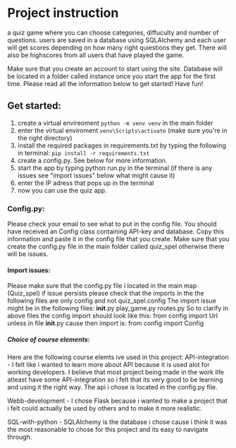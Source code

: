 
# Project instruction
a quiz game where you can choose categories, diffuculty and number of questions. 
users are saved in a database using SQLAlchemy and each user will get scores depending on how many right quiestions they get.
There will also be highscores from all users that have played the game.

Make sure that you create an account to start using the site.
Database will be located in a folder called instance once you start the app for the first time.
Please read all the information below to get started!
Have fun!

## Get started:
1. create a virtual envireoment `python -m venv venv` in the main folder
2. enter the virtual enviroment `venv\Scripts\activate` (make sure you're in the right directory)
3. install the required packages in requirements.txt by typing the following in terminal: `pip install -r requirements.txt` 
4. create a config.py. See below for more information.
5. start the app by typing python run.py in the terminal (if there is any issues see "import issues" below what might cause it)
6. enter the IP adress that pops up in the terminal
7. now you can use the quiz app.

### Config.py:
Please check your email to see what to put in the config file.
You should have received an Config class containing API-key and database.
Copy this information and paste it in the config file that you create.
Make sure that you create the config.py file in the main folder called quiz_spel
otherwise there will be issues.

#### Import issues:
Please make sure that the config.py file i located in the main map (Quiz_spel)
if issue persists please check that the imports in the the following files are only config and not quiz_spel.config
The import issue might be in the following files:
__init__.py
play_game.py
routes.py
So to clarify in above files the config import should look like this:
from config import Url
unless in file __init__.py cause then import is:
from config import Config

##### Choice of course elements:
Here are the following course elemts ive used in this project:
API-integration - 
I felt like i wanted to learn more about API because it is used alot for working developers.
I believe that most project being made in the work life atleast have some API-integration so i felt that its very good to be
learning and using it the right way.
The api i chose is located in the config.py file.

Webb-development - 
I chose Flask because i wanted to make a project that i felt could actually be used by others and to make it more realistic.

SQL-with-python - 
SQLAlchemy is the database i chose cause i think it was the most reasonable to chose for this project and its easy to navigate through.
